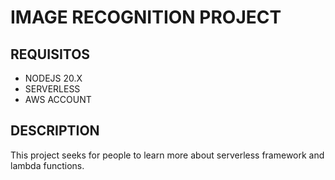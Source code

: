 # IMAGE RECOGNITION PROJECT
## REQUISITOS
- NODEJS 20.X
- SERVERLESS
- AWS ACCOUNT

## DESCRIPTION
This project seeks for people to learn more about serverless framework and lambda functions.